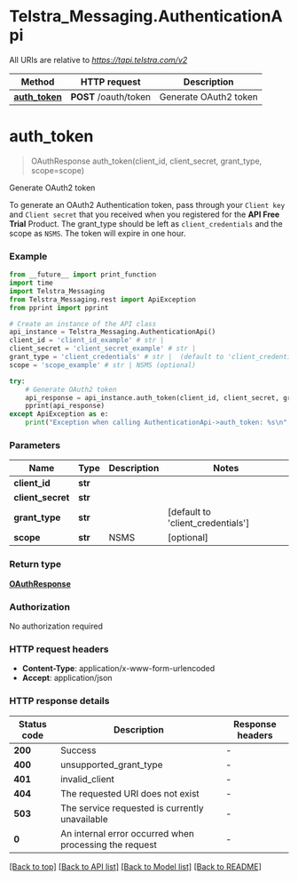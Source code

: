 # Telstra_Messaging.AuthenticationApi

All URIs are relative to *https://tapi.telstra.com/v2*

Method | HTTP request | Description
------------- | ------------- | -------------
[**auth_token**](AuthenticationApi.md#auth_token) | **POST** /oauth/token | Generate OAuth2 token


# **auth_token**
> OAuthResponse auth_token(client_id, client_secret, grant_type, scope=scope)

Generate OAuth2 token

To generate an OAuth2 Authentication token, pass through your `Client key` and `Client secret` that you received when you registered for the **API Free Trial** Product.  The grant_type should be left as `client_credentials` and the scope as `NSMS`.  The token will expire in one hour. 

### Example

```python
from __future__ import print_function
import time
import Telstra_Messaging
from Telstra_Messaging.rest import ApiException
from pprint import pprint

# Create an instance of the API class
api_instance = Telstra_Messaging.AuthenticationApi()
client_id = 'client_id_example' # str | 
client_secret = 'client_secret_example' # str | 
grant_type = 'client_credentials' # str |  (default to 'client_credentials')
scope = 'scope_example' # str | NSMS (optional)

try:
    # Generate OAuth2 token
    api_response = api_instance.auth_token(client_id, client_secret, grant_type, scope=scope)
    pprint(api_response)
except ApiException as e:
    print("Exception when calling AuthenticationApi->auth_token: %s\n" % e)
```

### Parameters

Name | Type | Description  | Notes
------------- | ------------- | ------------- | -------------
 **client_id** | **str**|  | 
 **client_secret** | **str**|  | 
 **grant_type** | **str**|  | [default to &#39;client_credentials&#39;]
 **scope** | **str**| NSMS | [optional] 

### Return type

[**OAuthResponse**](OAuthResponse.md)

### Authorization

No authorization required

### HTTP request headers

 - **Content-Type**: application/x-www-form-urlencoded
 - **Accept**: application/json

### HTTP response details
| Status code | Description | Response headers |
|-------------|-------------|------------------|
**200** | Success |  -  |
**400** | unsupported_grant_type |  -  |
**401** | invalid_client |  -  |
**404** | The requested URI does not exist |  -  |
**503** | The service requested is currently unavailable |  -  |
**0** | An internal error occurred when processing the request |  -  |

[[Back to top]](#) [[Back to API list]](../README.md#documentation-for-api-endpoints) [[Back to Model list]](../README.md#documentation-for-models) [[Back to README]](../README.md)

